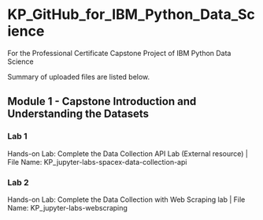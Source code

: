 # KP_GitHub_for_IBM_Python_Data_Science

For the Professional Certificate Capstone Project of IBM Python Data Science

Summary of uploaded files are listed below.

## Module 1 - Capstone Introduction and Understanding the Datasets
### Lab 1

Hands-on Lab: Complete the Data Collection API Lab (External resource)    |   File Name: KP_jupyter-labs-spacex-data-collection-api

### Lab 2

Hands-on Lab: Complete the Data Collection with Web Scraping lab    |   File Name: KP_jupyter-labs-webscraping
